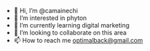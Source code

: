 - 👋 Hi, I’m @camainechi
- 👀 I’m interested in phyton
- 🌱 I’m currently learning digital marketing
- 💞️ I’m looking to collaborate on this area
- 📫 How to reach me optimalback@gmail.com

<!---
camainechi/camainechi is a ✨ special ✨ repository because its `README.md` (this file) appears on your GitHub profile.
You can click the Preview link to take a look at your changes.
--->
